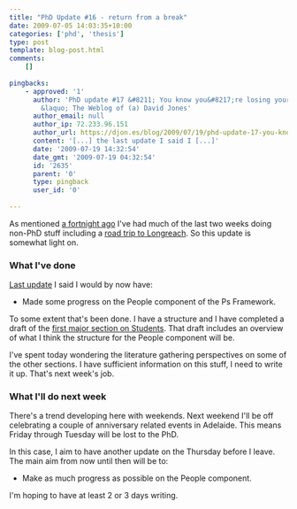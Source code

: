 ```yaml
---
title: "PhD Update #16 - return from a break"
date: 2009-07-05 14:03:35+10:00
categories: ['phd', 'thesis']
type: post
template: blog-post.html
comments:
    []
    
pingbacks:
    - approved: '1'
      author: 'PhD update #17 &#8211; You know you&#8217;re losing your way when&#8230;.
        &laquo; The Weblog of (a) David Jones'
      author_email: null
      author_ip: 72.233.96.151
      author_url: https://djon.es/blog/2009/07/19/phd-update-17-you-know-youre-losing-your-way-when/
      content: '[...] the last update I said I [...]'
      date: '2009-07-19 14:32:54'
      date_gmt: '2009-07-19 04:32:54'
      id: '2635'
      parent: '0'
      type: pingback
      user_id: '0'
    
---
```

As mentioned [a fortnight ago](/blog2/2009/06/21/phd-update-15-some-progress-and-an-absence/) I've had much of the last two weeks doing non-PhD stuff including a [road trip to Longreach](http://www.flickr.com/photos/david_jones/tags/longreach/). So this update is somewhat light on.

### What I've done

[Last update](/blog2/2009/06/21/phd-update-15-some-progress-and-an-absence/) I said I would by now have:

- Made some progress on the People component of the Ps Framework.

To some extent that's been done. I have a structure and I have completed a draft of the [first major section on Students](/blog2/2009/06/29/students-and-e-learning-a-start-to-the-people-section/). That draft includes an overview of what I think the structure for the People component will be.

I've spent today wondering the literature gathering perspectives on some of the other sections. I have sufficient information on this stuff, I need to write it up. That's next week's job.

### What I'll do next week

There's a trend developing here with weekends. Next weekend I'll be off celebrating a couple of anniversary related events in Adelaide. This means Friday through Tuesday will be lost to the PhD.

In this case, I aim to have another update on the Thursday before I leave. The main aim from now until then will be to:

- Make as much progress as possible on the People component.

I'm hoping to have at least 2 or 3 days writing.